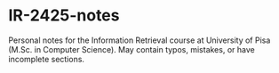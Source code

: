 # IR-2425-notes

Personal notes for the Information Retrieval course at University of Pisa (M.Sc. in Computer Science). May contain typos, mistakes, or have incomplete sections.
